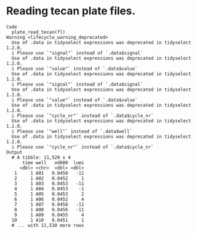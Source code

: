 # Reading tecan plate files.

    Code
      plate_read_tecan(fl)
    Warning <lifecycle_warning_deprecated>
      Use of .data in tidyselect expressions was deprecated in tidyselect 1.2.0.
      i Please use `"signal"` instead of `.data$signal`
      Use of .data in tidyselect expressions was deprecated in tidyselect 1.2.0.
      i Please use `"value"` instead of `.data$value`
      Use of .data in tidyselect expressions was deprecated in tidyselect 1.2.0.
      i Please use `"signal"` instead of `.data$signal`
      Use of .data in tidyselect expressions was deprecated in tidyselect 1.2.0.
      i Please use `"value"` instead of `.data$value`
      Use of .data in tidyselect expressions was deprecated in tidyselect 1.2.0.
      i Please use `"cycle_nr"` instead of `.data$cycle_nr`
      Use of .data in tidyselect expressions was deprecated in tidyselect 1.2.0.
      i Please use `"well"` instead of `.data$well`
      Use of .data in tidyselect expressions was deprecated in tidyselect 1.2.0.
      i Please use `"cycle_nr"` instead of `.data$cycle_nr`
    Output
      # A tibble: 11,520 x 4
          time well   od600  lumi
         <dbl> <chr>  <dbl> <dbl>
       1     1 A01   0.0450   -11
       2     1 A02   0.0452     1
       3     1 A03   0.0453   -11
       4     1 A04   0.0453    -1
       5     1 A05   0.0453     2
       6     1 A06   0.0452     4
       7     1 A07   0.0458   -11
       8     1 A08   0.0456   -11
       9     1 A09   0.0455     4
      10     1 A10   0.0451     1
      # ... with 11,510 more rows

